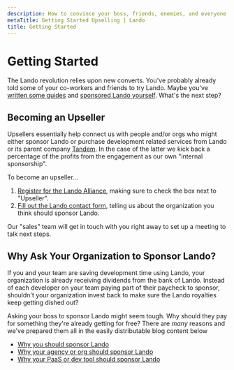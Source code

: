 ```yaml
---
description: How to convince your boss, friends, enemies, and everyone in-between to sponsor Lando.
metaTitle: Getting Started Upselling | Lando
title: Getting Started
---
```


# Getting Started

The Lando revolution relies upon new converts. You've probably already told some of your co-workers and friends to try Lando. Maybe you've [written some guides](./guides-intro.md) and [sponsored Lando yourself](./sponsor-intro.md). What's the next step?

## Becoming an Upseller

Upsellers essentially help connect us with people and/or orgs who might either sponsor Lando or purchase development related services from Lando or its parent company [Tandem](https://thinktandem.io). In the case of the latter we kick back a percentage of the profits from the engagement as our own "internal sponsorship".

To become an upseller...

1. [Register for the Lando Alliance](https://lando.dev/alliance/join), making sure to check the box next to "Upseller".
2. [Fill out the Lando contact form](https://lando.dev/contact/), telling us about the organization you think should sponsor Lando.

Our "sales" team will get in touch with you right away to set up a meeting to talk next steps.

## Why Ask Your Organization to Sponsor Lando?

If you and your team are saving development time using Lando, your organization is already receiving dividends from the bank of Lando. Instead of each developer on your team paying part of their paycheck to sponsor, shouldn't your organization invest back to make sure the Lando royalties keep getting dished out?

Asking your boss to sponsor Lando might seem tough. Why should they pay for something they're already getting for free? There are _many_ reasons and we've prepared them all in the easily distributable blog content below

* [Why you should sponsor Lando](https://blog.lando.dev/2020/02/08/why-you-should-sponsor-lando/)
* [Why your agency or org should sponsor Lando](https://blog.lando.dev/2020/02/07/why-your-agency-should-sponsor-lando/)
* [Why your PaaS or dev tool should sponsor Lando](https://blog.lando.dev/2020/02/06/why-your-pass-should-sponsor-lando/)
